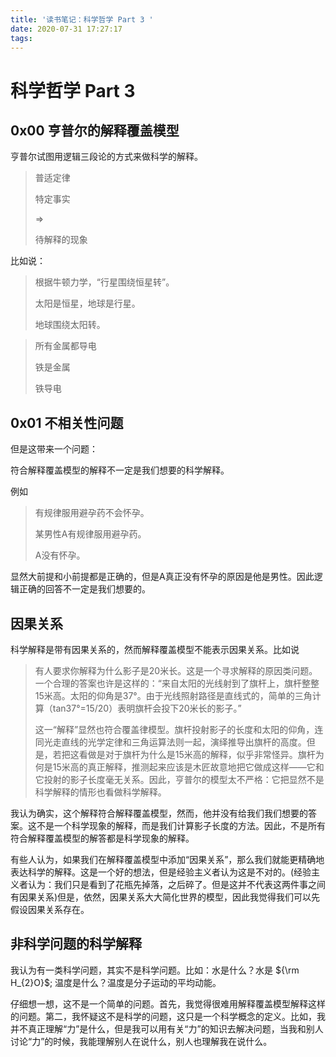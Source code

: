```yaml
---
title: '读书笔记：科学哲学 Part 3 '
date: 2020-07-31 17:27:17
tags:
---
```


# 科学哲学 Part 3

## 0x00 亨普尔的解释覆盖模型

亨普尔试图用逻辑三段论的方式来做科学的解释。

> 普适定律
>
> 特定事实
>
> =>
>
> 待解释的现象

比如说：

> 根据牛顿力学，“行星围绕恒星转”。
> 
> 太阳是恒星，地球是行星。
> 
> 地球围绕太阳转。


>  所有金属都导电
>
> 铁是金属
>
> 铁导电

## 0x01 不相关性问题

但是这带来一个问题：

符合解释覆盖模型的解释不一定是我们想要的科学解释。

例如

> 有规律服用避孕药不会怀孕。
> 
> 某男性A有规律服用避孕药。
> 
> A没有怀孕。

显然大前提和小前提都是正确的，但是A真正没有怀孕的原因是他是男性。因此逻辑正确的回答不一定是我们想要的。

## 因果关系

科学解释是带有因果关系的，然而解释覆盖模型不能表示因果关系。比如说

> 有人要求你解释为什么影子是20米长。这是一个寻求解释的原因类问题。一个合理的答案也许是这样的：“来自太阳的光线射到了旗杆上，旗杆整整15米高。太阳的仰角是37°。由于光线照射路径是直线式的，简单的三角计算（tan37°=15/20）表明旗杆会投下20米长的影子。”
>
> 这一“解释”显然也符合覆盖律模型。旗杆投射影子的长度和太阳的仰角，连同光走直线的光学定律和三角运算法则一起，演绎推导出旗杆的高度。但是，若把这看做是对于旗杆为什么是15米高的解释，似乎非常怪异。旗杆为何是15米高的真正解释，推测起来应该是木匠故意地把它做成这样——它和它投射的影子长度毫无关系。因此，亨普尔的模型太不严格：它把显然不是科学解释的情形也看做科学解释。

我认为确实，这个解释符合解释覆盖模型，然而，他并没有给我们我们想要的答案。这不是一个科学现象的解释，而是我们计算影子长度的方法。因此，不是所有符合解释覆盖模型的解答都是科学现象的解释。

有些人认为，如果我们在解释覆盖模型中添加“因果关系”，那么我们就能更精确地表达科学的解释。这是一个好的想法，但是经验主义者认为这是不对的。(经验主义者认为：我们只是看到了花瓶先掉落，之后碎了。但是这并不代表这两件事之间有因果关系)但是，依然，因果关系大大简化世界的模型，因此我觉得我们可以先假设因果关系存在。

## 非科学问题的科学解释

我认为有一类科学问题，其实不是科学问题。比如：水是什么？水是 ${\rm H_{2}O}$; 温度是什么？温度是分子运动的平均动能。

仔细想一想，这不是一个简单的问题。首先，我觉得很难用解释覆盖模型解释这样的问题。第二，我怀疑这不是科学的问题，这只是一个科学概念的定义。比如，我并不真正理解“力”是什么，但是我可以用有关“力”的知识去解决问题，当我和别人讨论“力”的时候，我能理解别人在说什么，别人也理解我在说什么。



